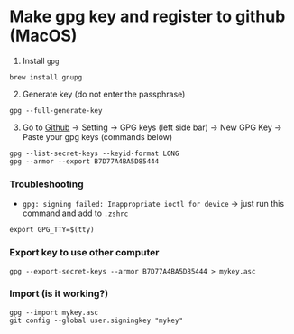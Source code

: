 # Make gpg key and register to github (MacOS)
1. Install `gpg`
```
brew install gnupg
```
  
2. Generate key (do not enter the passphrase)
```
gpg --full-generate-key
```
  
3. Go to [Github](https://github.com) -> Setting -> GPG keys (left side bar) -> New GPG Key -> Paste your gpg keys (commands below)
```
gpg --list-secret-keys --keyid-format LONG
gpg --armor --export B7D77A4BA5D85444
```
  
### Troubleshooting
* `gpg: signing failed: Inappropriate ioctl for device` -> just run this command and add to `.zshrc`
```
export GPG_TTY=$(tty)
```

### Export key to use other computer
```
gpg --export-secret-keys --armor B7D77A4BA5D85444 > mykey.asc
```

### Import (is it working?)
```
gpg --import mykey.asc
git config --global user.signingkey "mykey"
```
